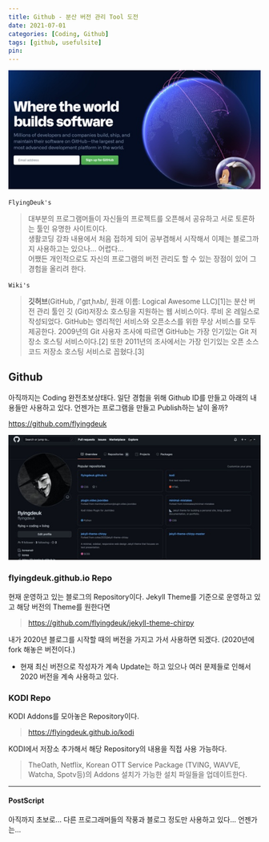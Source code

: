 ```yaml
---
title: Github - 분산 버전 관리 Tool 도전
date: 2021-07-01
categories: [Coding, Github]
tags: [github, usefulsite]
pin:
---
```


![github](/img/coding/github/github.jpg)

`FlyingDeuk's`
> 대부분의 프로그램머들이 자신들의 프로젝트를 오픈해서 공유하고 서로 토론하는 툴인 유명한 사이트이다. <br>
생활코딩 강좌 내용에서 처음 접하게 되어 공부겸해서 시작해서 이제는 블로그까지 사용하고는 있으나... 어렵다...<br>
어쨌든 개인적으로도 자신의 프로그램의 버전 관리도 할 수 있는 장점이 있어 그 경험을 올리려 한다.

`Wiki's`

> **깃허브**(GitHub, /'ɡɪtˌhʌb/, 원래 이름: Logical Awesome LLC)[1]는 분산 버전 관리 툴인 깃 (Git)저장소 호스팅을 지원하는 웹 서비스이다. 루비 온 레일스로 작성되었다. GitHub는 영리적인 서비스와 오픈소스를 위한 무상 서비스를 모두 제공한다. 2009년의 Git 사용자 조사에 따르면 GitHub는 가장 인기있는 Git 저장소 호스팅 서비스이다.[2] 또한 2011년의 조사에서는 가장 인기있는 오픈 소스 코드 저장소 호스팅 서비스로 꼽혔다.[3]

## Github
아직까지는 Coding 완전초보상태다. 일단 경험을 위해 Github ID를 만들고 아래의 내용들만 사용하고 있다. 언젠가는 프로그램을 만들고 Publish하는 날이 올까?

https://github.com/flyingdeuk

![github](/img/coding/github/github1.jpg)

### flyingdeuk.github.io Repo
현재 운영하고 있는 블로그의 Repository이다. Jekyll Theme를 기준으로 운영하고 있고 해당 버전의 Theme를 원한다면

>https://github.com/flyingdeuk/jekyll-theme-chirpy

내가 2020년 블로그를 시작할 때의 버전을 가지고 가서 사용하면 되겠다. (2020년에 fork 해놓은 버전이다.)
- 현재 최신 버전으로 작성자가 계속 Update는 하고 있으나 여러 문제들로 인해서 2020 버전을 계속 사용하고 있다.

### KODI Repo
KODI Addons를 모아놓은 Repository이다.

>https://flyingdeuk.github.io/kodi

KODI에서 저장소 추가해서 해당 Repository의 내용을 직접 사용 가능하다.
>TheOath, Netflix, Korean OTT Service Package (TVING, WAVVE, Watcha, Spotv등)의 Addons 설치가 가능한 설치 파일들을 업데이트한다. 

-------

#### PostScript
아직까지 초보로... 다른 프로그래머들의 작풍과 블로그 정도만 사용하고 있다... 언젠가는...
